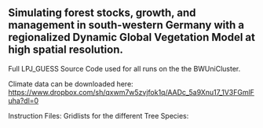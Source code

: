 ## Simulating forest stocks, growth, and management in south-western Germany with a regionalized Dynamic Global Vegetation Model at high spatial resolution.
Full LPJ_GUESS Source Code used for all runs on the the BWUniCluster. 

Climate data can be downloaded here: https://www.dropbox.com/sh/qxwm7w5zvjfok1q/AADc_5a9Xnu17_1V3FGmlFuha?dl=0

Instruction Files:
Gridlists for the different Tree Species:
